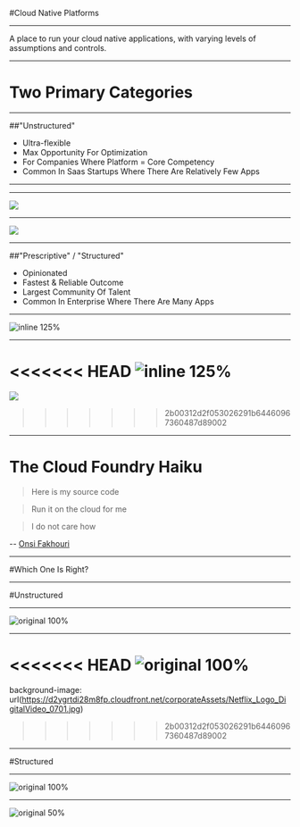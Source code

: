 #Cloud Native Platforms

---

A place to run your cloud native applications, with varying levels of assumptions and controls.

---

# Two Primary Categories

---

##"Unstructured" 

* Ultra-flexible
* Max Opportunity For Optimization
* For Companies Where Platform = Core Competency
* Common In Saas Startups Where There Are Relatively Few Apps

---

---

![](images/cnpcomponents.png)

---

![](images/byo.png)

---

##"Prescriptive" / "Structured"

* Opinionated
* Fastest & Reliable Outcome
* Largest Community Of Talent
* Common In Enterprise Where There Are Many Apps

---

![inline 125%](images/structurecomponents.png)

---

<<<<<<< HEAD
![inline 125%](images/pcf.png)
=======
![](https://blog.vce.com/wp-content/uploads/2016/03/WP-Pivotal-Cloud-Foundry-620x410.png)
>>>>>>> 2b00312d2f053026291b64460967360487d89002

---

# The Cloud Foundry Haiku
>    Here is my source code

>    Run it on the cloud for me

>    I do not care how
> 
-- [Onsi Fakhouri](https://twitter.com/onsijoe)

---

#Which One Is Right?

---

#Unstructured

---

![original 100%](http://thelibertarianrepublic.com/wp-content/uploads/2015/09/Uber-Logo.jpg)

---

<<<<<<< HEAD
![original 100%](https://pr.netflix.com/customcontentgroup/667/Netflix_Web_Logo.png)
=======
background-image: url(https://d2ygrtdi28m8fp.cloudfront.net/corporateAssets/Netflix_Logo_DigitalVideo_0701.jpg)
>>>>>>> 2b00312d2f053026291b64460967360487d89002

---

#Structured

---
![original 100%](http://www.mprisk.org/UserFiles/Servers/Server_84508/Image/Logos/Humana%20hum_mdm_rgb_pos.png)

---

![original 50%](https://upload.wikimedia.org/wikipedia/commons/thumb/5/52/Philips_logo_new.svg/2000px-Philips_logo_new.svg.png)